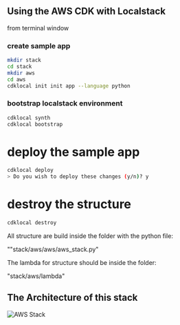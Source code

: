 ## Using the AWS CDK with Localstack

from terminal window

### create sample app
```bash
mkdir stack
cd stack
mkdir aws
cd aws
cdklocal init init app --language python
```

### bootstrap localstack environment
```bash
cdklocal synth
cdklocal bootstrap
```

# deploy the sample app
```bash
cdklocal deploy
> Do you wish to deploy these changes (y/n)? y
```

# destroy the structure
```bash
cdklocal destroy
```

All structure are build inside the folder with the python file:

""stack/aws/aws/aws_stack.py"

The lambda for structure should be inside the folder: 

"stack/aws/lambda"

## The Architecture of this stack
![AWS Stack](architecture.png "AWS CDK Stack Architecture")
